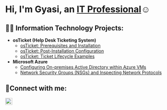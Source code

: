 <h1>Hi, I'm Gyasi, an <a href="https://www.linkedin.com/in/gyasi-folborg">IT Professional</a>☺</h1>

<h2>👨‍💻 Information Technology Projects:</h2>

- <b>osTicket (Help Desk Ticketing System)</b>
  - [osTicket: Prerequisites and Installation](https://github.com/gfolborg/osticket-prereqs)
  - [osTicket: Post-Installation Configuration](https://github.com/gfolborg/post-install-config)
  - [osTicket: Ticket Lifecycle Examples](https://github.com/gfolborg/ticket-lifecycle)
- <b>Microsoft Azure</b>
  - [Configuring On-premises Active Directory within Azure VMs](https://github.com/gfolborg/configure-ad)
  - [Network Security Groups (NSGs) and Inspecting Network Protocols](https://github.com/gfolborg/azure-network-protocols)

<h2>🤳Connect with me:</h2>


[<img align="left" alt="Josh | LinkedIn" width="22px" src="https://cdn.jsdelivr.net/npm/simple-icons@v3/icons/linkedin.svg" />][linkedin]



[linkedin]: https://linkedin.com/in/gyasi-folborg
